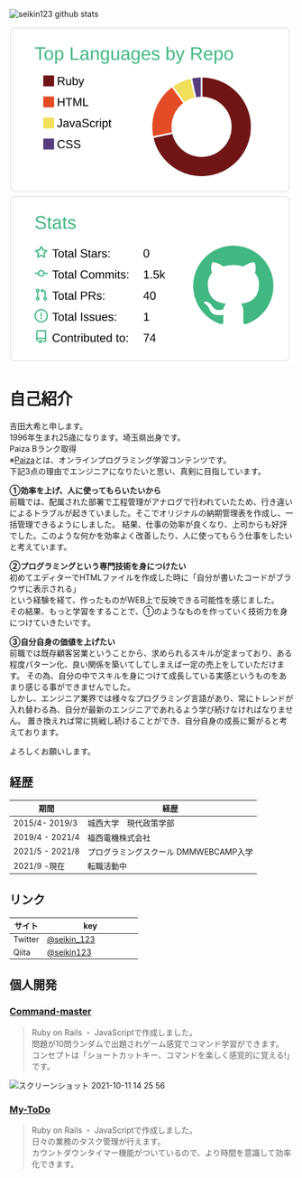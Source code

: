 ![seikin123 github stats](https://github-readme-stats.vercel.app/api?username=seikin123)

[![](https://raw.githubusercontent.com/seikin123/seikin123/master/profile-summary-card-output/vue/1-repos-per-language.svg)](https://github.com/vn7n24fzkq/github-profile-summary-cards) [![](https://raw.githubusercontent.com/seikin123/seikin123/master/profile-summary-card-output/vue/3-stats.svg)](https://github.com/vn7n24fzkq/github-profile-summary-cards)  

# 自己紹介  
吉田大希と申します。  
1996年生まれ25歳になります。埼玉県出身です。  
Paiza Bランク取得  
※[Paiza](https://paiza.jp/)とは、オンラインプログラミング学習コンテンツです。  
下記3点の理由でエンジニアになりたいと思い、真剣に目指しています。  

**①効率を上げ、人に使ってもらいたいから**  
前職では、配属された部署で工程管理がアナログで行われていたため、行き違いによるトラブルが起きていました。そこでオリジナルの納期管理表を作成し、一括管理できるようにしました。
結果、仕事の効率が良くなり、上司からも好評でした。このような何かを効率よく改善したり、人に使ってもらう仕事をしたいと考えています。  

**②プログラミングという専門技術を身につけたい**  
初めてエディターでHTMLファイルを作成した時に「自分が書いたコードがブラウザに表示される」  
という経験を経て、作ったものがWEB上で反映できる可能性を感じました。  
その結果、もっと学習をすることで、①のようなものを作っていく技術力を身につけていきたいです。  

**③自分自身の価値を上げたい**  
前職では既存顧客営業ということから、求められるスキルが定まっており、ある程度パターン化、良い関係を築いてしてしまえば一定の売上をしていただけます。
その為、自分の中でスキルを身につけて成長している実感というものをあまり感じる事ができませんでした。  
しかし、エンジニア業界では様々なプログラミング言語があり、常にトレンドが入れ替わる為、自分が最新のエンジニアであれるよう学び続けなければなりません。
置き換えれば常に挑戦し続けることができ、自分自身の成長に繋がると考えております。  

よろしくお願いします。  

## 経歴  
| 期間 | 経歴 　　　　　　　　　　　|
| --- | --- |
| 2015/4- 2019/3 | 城西大学　現代政策学部 |
| 2019/4 - 2021/4 | 福西電機株式会社 |
| 2021/5 - 2021/8 | プログラミングスクール DMMWEBCAMP入学 |
| 2021/9 -現在 | 転職活動中 |  

## リンク  
| サイト | key 　　　　　　　　　|
| --- | --- |
|  Twitter | [@seikin_123](https://twitter.com/PJQ5aZrSKpdFuQC) |
| Qiita | [@seikin123](https://qiita.com/seikin123) |  

## 個人開発  
### [Command-master](https://github.com/seikin123/Command_master_app#readme)
> Ruby on Rails ・ JavaScriptで作成しました。  
> 問題が10問ランダムで出題されゲーム感覚でコマンド学習ができます。  
> コンセプトは「ショートカットキー、コマンドを楽しく感覚的に覚える!」です。  
<img width="1437" alt="スクリーンショット 2021-10-11 14 25 56" src="https://user-images.githubusercontent.com/76866582/136738380-e17d38a6-7adf-4a51-aa7a-904156c32937.png">
  
 
### [My-ToDo](https://github.com/seikin123/my-todo#readme)
> Ruby on Rails ・ JavaScriptで作成しました。  
> 日々の業務のタスク管理が行えます。  
> カウントダウンタイマー機能がついているので、より時間を意識して効率化できます。    



